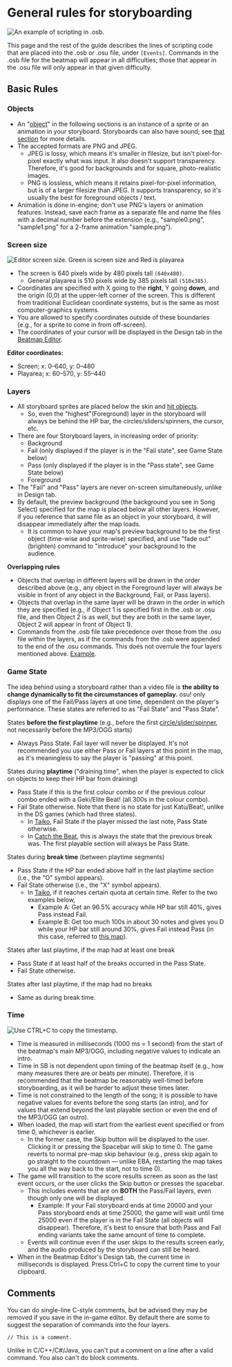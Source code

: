 # General rules for storyboarding

![An example of scripting in .osb.](img/SBS_Base.jpg "An example of scripting in .osb.")

 This page and the rest of the guide describes the lines of scripting code that are placed into the .osb or .osu file, under `[Events]`. Commands in the .osb file for the beatmap will appear in all difficulties; those that appear in the .osu file will only appear in that given difficulty.

## Basic Rules

### Objects

- An "[object](/wiki/Storyboard/Scripting/Objects)" in the following sections is an instance of a sprite or an animation in your storyboard. Storyboards can also have sound; see [that section](/wiki/Storyboard/Scripting/Audio) for more details.
- The accepted formats are PNG and JPEG.
  - JPEG is lossy, which means it's smaller in filesize, but isn't pixel-for-pixel exactly what was input. It also doesn't support transparency. Therefore, it's good for backgrounds and for square, photo-realistic images.
  - PNG is lossless, which means it retains pixel-for-pixel information, but is of a larger filesize than JPEG. It supports transparency, so it's usually the best for foreground objects / text.
- Animation is done in-engine; don't use PNG's layers or animation features. Instead, save each frame as a separate file and name the files with a decimal number before the extension (e.g., "sample0.png", "sample1.png" for a 2-frame animation "sample.png").

### Screen size

![Editor screen size. Green is screen size and Red is playarea](img/SBS_SS.jpg "Editor screen size. Green is screen size and Red is playarea")

- The screen is 640 pixels wide by 480 pixels tall `(640x480)`.
  - General playarea is 510 pixels wide by 385 pixels tall `(510x385)`.
- Coordinates are specified with X going to the **right**, Y going **down**, and the origin (0,0) at the upper-left corner of the screen. This is different from traditional Euclidean coordinate systems, but is the same as most computer-graphics systems.
- You are allowed to specify coordinates outside of these boundaries (e.g., for a sprite to come in from off-screen).
- The coordinates of your cursor will be displayed in the Design tab in the [Beatmap Editor](/wiki/Client/Beatmap_editor).

**Editor coordinates:**

- Screen; x: 0–640, y: 0–480
- Playarea; x: 60–570, y: 55–440

### Layers

- All storyboard sprites are placed below the skin and [hit objects](/wiki/Gameplay/Hit_object).
  - So, even the "highest"(Foreground) layer in the storyboard will always be behind the HP bar, the circles/sliders/spinners, the cursor, etc.
- There are four Storyboard layers, in increasing order of priority:
  - Background
  - Fail (only displayed if the player is in the "Fail state", see Game State below)
  - Pass (only displayed if the player is in the "Pass state", see Game State below)
  - Foreground
- The "Fail" and "Pass" layers are never on-screen simultaneously, unlike in Design tab.
- By default, the preview background (the background you see in Song Select) specified for the map is placed below all other layers. However, if you reference that same file as an object in your storyboard, it will disappear immediately after the map loads.
  - It is common to have your map's preview background to be the first object (time-wise and sprite-wise) specified, and use "fade out" (brighten) command to "introduce" your background to the audience.

**Overlapping rules**

- Objects that overlap in different layers will be drawn in the order described above (e.g., any object in the Foreground layer will always be visible in front of any object in the Background, Fail, or Pass layers).
- Objects that overlap in the same layer will be drawn in the order in which they are specified (e.g., if Object 1 is specified first in the .osb or .osu file, and then Object 2 is as well, but they are both in the same layer, Object 2 will appear in front of Object 1).
- Commands from the .osb file take precedence over those from the .osu file within the layers, as if the commands from the .osb were appended to the end of the .osu commands. This does not overrule the four layers mentioned above. [Example](https://osu.ppy.sh/community/forums/topics/1869?start=469997).

### Game State

The idea behind using a storyboard rather than a video file is **the ability to change dynamically to fit the circumstances of gameplay.** osu! only displays one of the Fail/Pass layers at one time, dependent on the player's performance. These states are referred to as "Fail State" and "Pass State".

States **before the first playtime** (e.g., before the first [circle/slider/spinner](/wiki/Gameplay/Hit_object), not necessarily before the MP3/OGG starts)

- Always Pass State. Fail layer will never be displayed. It's not recommended you use either Pass or Fail layers at this point in the map, as it's meaningless to say the player is "passing" at this point.

States during **playtime** ("draining time", when the player is expected to click on objects to keep their HP bar from draining)

- Pass State if this is the first colour combo or if the previous colour combo ended with a Geki/Elite Beat! (all 300s in the colour combo).
- Fail State otherwise. Note that there is no state for just Katu/Beat!, unlike in the DS games (which had three states).
  - In [Taiko](/wiki/Game_mode/osu!taiko), Fail State if the player missed the last note, Pass State otherwise.
  - In [Catch the Beat](/wiki/Game_mode/osu!catch), this is always the state that the previous break was. The first playable section will always be Pass State.

States during **break time** (between playtime segments)

- Pass State if the HP bar ended above half in the last playtime section (i.e., the "O" symbol appears).
- Fail State otherwise (i.e., the "X" symbol appears).
  - In [Taiko](/wiki/Game_mode/osu!taiko), if it reaches certain quota at certain time. Refer to the two examples below,
    - Example A: Get an 96.5% accuracy while HP bar still 40%, gives Pass instead Fail.
    - Example B: Get too much 100s in about 30 notes and gives you D while your HP bar still around 30%, gives Fail instead Pass (in this case, referred to [this map](https://osu.ppy.sh/beatmapsets/18005#taiko/69556)).

States after last playtime, if the map had at least one break

- Pass State if at least half of the breaks occurred in the Pass State.
- Fail State otherwise.

States after last playtime, if the map had no breaks

- Same as during break time.

### Time

![Use CTRL+C to copy the timestamp.](img/SBS_Time.jpg "Use CTRL+C to copy the timestamp.")

- Time is measured in milliseconds (1000 ms = 1 second) from the start of the beatmap's main MP3/OGG, including negative values to indicate an intro.
- Time in SB is not dependent upon timing of the beatmap itself (e.g., how many measures there are or beats per minute). Therefore, it is recommended that the beatmap be reasonably well-timed before storyboarding, as it will be harder to adjust these times later.
- Time is not constrained to the length of the song; it is possible to have negative values for events before the song starts (an intro), and for values that extend beyond the last playable section or even the end of the MP3/OGG (an outro).
- When loaded, the map will start from the earliest event specified or from time 0, whichever is earlier.
  - In the former case, the Skip button will be displayed to the user. Clicking it or pressing the Spacebar will skip to time 0. The game reverts to normal pre-map skip behaviour (e.g., press skip again to go straight to the countdown — unlike EBA, restarting the map takes you all the way back to the start, not to time 0).
- The game will transition to the score results screen as soon as the last event occurs, or the user clicks the Skip button or presses the spacebar.
  - This includes events that are on **BOTH** the Pass/Fail layers, even though only one will be displayed.
    - Example: If your Fail storyboard ends at time 20000 and your Pass storyboard ends at time 25000, the game will wait until time 25000 even if the player is in the Fail State (all objects will disappear). Therefore, it's best to ensure that both Pass and Fail ending variants take the same amount of time to complete.
  - Events will continue even if the user skips to the results screen early, and the audio produced by the storyboard can still be heard.
- When in the Beatmap Editor's Design tab, the current time in milliseconds is displayed. Press Ctrl+C to copy the current time to your clipboard.

## Comments

You can do single-line C-style comments, but be advised they may be removed if you save in the in-game editor. By default there are some to suggest the separation of commands into the four layers.

`// This is a comment.`

Unlike in C/C++/C#/Java, you can't put a comment on a line after a valid command. You also can't do block comments.
